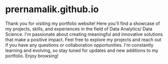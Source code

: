 # prernamalik.github.io

Thank you for visiting my portfolio website! Here you'll find a showcase of my projects, skills, and experiences in the field of Data Analytics/ Data Science. I'm passionate about creating meaningful and innovative solutions that make a positive impact. 
Feel free to explore my projects and reach out if you have any questions or collaboration opportunities. I'm constantly learning and evolving, so stay tuned for updates and new additions to my portfolio. Enjoy browsing!
